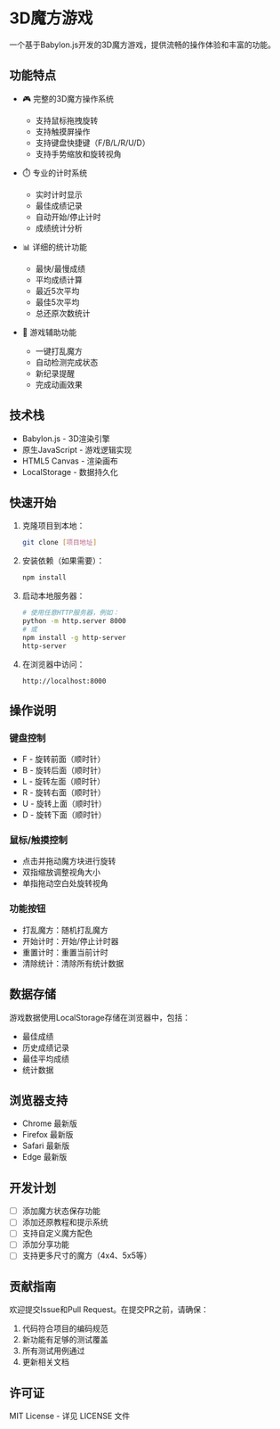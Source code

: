 # 3D魔方游戏

一个基于Babylon.js开发的3D魔方游戏，提供流畅的操作体验和丰富的功能。

## 功能特点

- 🎮 完整的3D魔方操作系统
  - 支持鼠标拖拽旋转
  - 支持触摸屏操作
  - 支持键盘快捷键（F/B/L/R/U/D）
  - 支持手势缩放和旋转视角

- ⏱️ 专业的计时系统
  - 实时计时显示
  - 最佳成绩记录
  - 自动开始/停止计时
  - 成绩统计分析

- 📊 详细的统计功能
  - 最快/最慢成绩
  - 平均成绩计算
  - 最近5次平均
  - 最佳5次平均
  - 总还原次数统计

- 🎯 游戏辅助功能
  - 一键打乱魔方
  - 自动检测完成状态
  - 新纪录提醒
  - 完成动画效果

## 技术栈

- Babylon.js - 3D渲染引擎
- 原生JavaScript - 游戏逻辑实现
- HTML5 Canvas - 渲染画布
- LocalStorage - 数据持久化

## 快速开始

1. 克隆项目到本地：
   ```bash
   git clone [项目地址]
   ```

2. 安装依赖（如果需要）：
   ```bash
   npm install
   ```

3. 启动本地服务器：
   ```bash
   # 使用任意HTTP服务器，例如：
   python -m http.server 8000
   # 或
   npm install -g http-server
   http-server
   ```

4. 在浏览器中访问：
   ```
   http://localhost:8000
   ```

## 操作说明

### 键盘控制
- F - 旋转前面（顺时针）
- B - 旋转后面（顺时针）
- L - 旋转左面（顺时针）
- R - 旋转右面（顺时针）
- U - 旋转上面（顺时针）
- D - 旋转下面（顺时针）

### 鼠标/触摸控制
- 点击并拖动魔方块进行旋转
- 双指缩放调整视角大小
- 单指拖动空白处旋转视角

### 功能按钮
- 打乱魔方：随机打乱魔方
- 开始计时：开始/停止计时器
- 重置计时：重置当前计时
- 清除统计：清除所有统计数据

## 数据存储

游戏数据使用LocalStorage存储在浏览器中，包括：
- 最佳成绩
- 历史成绩记录
- 最佳平均成绩
- 统计数据

## 浏览器支持

- Chrome 最新版
- Firefox 最新版
- Safari 最新版
- Edge 最新版

## 开发计划

- [ ] 添加魔方状态保存功能
- [ ] 添加还原教程和提示系统
- [ ] 支持自定义魔方配色
- [ ] 添加分享功能
- [ ] 支持更多尺寸的魔方（4x4、5x5等）

## 贡献指南

欢迎提交Issue和Pull Request。在提交PR之前，请确保：
1. 代码符合项目的编码规范
2. 新功能有足够的测试覆盖
3. 所有测试用例通过
4. 更新相关文档

## 许可证

MIT License - 详见 LICENSE 文件 